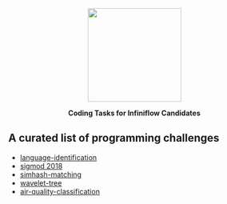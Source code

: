 <div align="center">
  <img width="187" src="https://user-images.githubusercontent.com/93570324/234292265-889228a8-7a68-4e2d-b891-f75262410af1.png"/>
</div>

<p align="center">
    <b>Coding Tasks for Infiniflow Candidates</b>
</p>



## A curated list of programming challenges

- [language-identification](https://github.com/infiniflow/coding-tasks/tree/main/language-identification)
- [sigmod 2018](https://github.com/infiniflow/coding-tasks/tree/main/sigmod-2018)
- [simhash-matching](https://github.com/infiniflow/coding-tasks/tree/main/simhash-matching)
- [wavelet-tree](https://github.com/infiniflow/coding-tasks/tree/main/wavelet-tree)
- [air-quality-classification](https://github.com/infiniflow/coding-tasks/tree/main/air-quality-classification)
